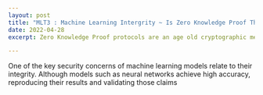 ```yaml
---
layout: post
title: "MLT3 : Machine Learning Intergrity ~ Is Zero Knowledge Proof The Way?"
date: 2022-04-28
excerpt: Zero Knowledge Proof protocols are an age old cryptographic method of allowing a prover to produce a short proof "p" that can convince a verifier 

---
```


One of the key security concerns of machine learning models relate to their integrity. Although models such as neural networks achieve high accuracy, reproducing their results 
and validating those claims 
